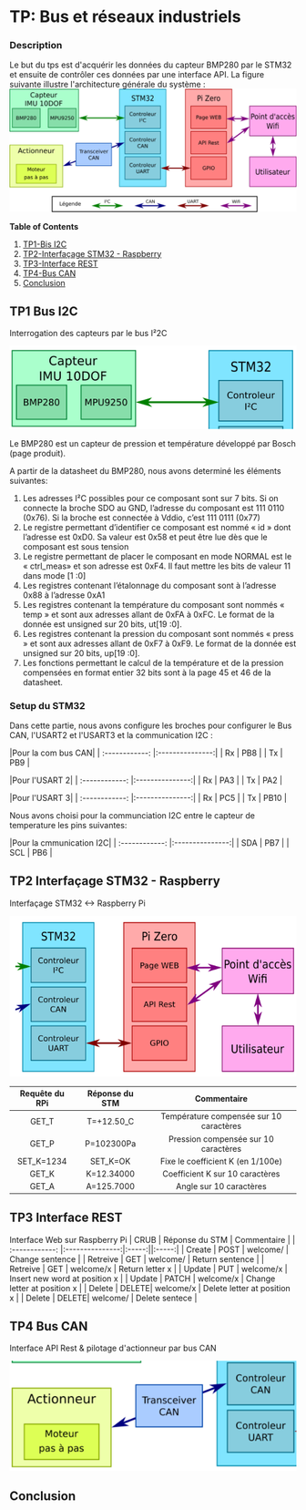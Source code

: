 # TP:  Bus et réseaux industriels
### Description
Le but du tps est d'acquérir les données du capteur BMP280 par le STM32 et ensuite de contrôler ces données par une interface API.
La figure suivante illustre l'architecture générale du système :
![Structure du projet](/img/TP_complet.png "Structure du projet")



**Table of Contents**
1. [TP1-Bis I2C](https://github.com/JuanYule/TP_Bus_et_reseaux/blob/main/README.md#tp1-bus-i2c)
2. [TP2-Interfaçage STM32 - Raspberry](https://github.com/JuanYule/TP_Bus_et_reseaux/blob/main/README.md#tp2-interfaçage-stm32---raspberry)
3. [TP3-Interface REST](https://github.com/JuanYule/TP_Bus_et_reseaux/blob/main/README.md#tp3-interface-rest)
4. [TP4-Bus CAN](https://github.com/JuanYule/TP_Bus_et_reseaux/blob/main/README.md#tp4-bus-can)
5. [Conclusion](https://github.com/JuanYule/TP_Bus_et_reseaux/blob/main/README.md#conclusion)

## TP1 Bus I2C
Interrogation des capteurs par le bus I²2C

![architecture_TP1](/img/architecture_TP1.png "Architecture TP1")

 Le BMP280 est un capteur de pression et température développé par Bosch (page produit).

 A partir de la datasheet du BMP280, nous avons determiné les éléments suivantes:
 1. Les adresses I²C possibles pour ce composant sont sur 7 bits. Si on connecte la broche SDO au GND, l’adresse du composant est 111 0110 (0x76). Si la broche est connectée à Vddio, c’est 111 0111 (0x77)
 2. Le registre permettant d’identifier ce composant est nommé « id » dont l’adresse est 0xD0. Sa valeur est 0x58 et peut être lue dès que le composant est sous tension 
 3. Le registre permettant de placer le composant en mode NORMAL est le « ctrl_meas» et son adresse est 0xF4. Il faut mettre les bits de valeur 11 dans mode [1 :0]
 4. Les registres contenant l’étalonnage du composant sont à l’adresse 0x88 à l’adresse 0xA1
 5. Les registres contenant la température du composant sont nommés « temp » et sont aux adresses allant de 0xFA à 0xFC. Le format de la donnée est unsigned sur 20 bits, ut[19 :0].
 6. Les registres contenant la pression du composant sont nommés « press » et sont aux adresses allant de 0xF7 à 0xF9. Le format de la donnée est unsigned sur 20 bits, up[19 :0].
 7. Les fonctions permettant le calcul de la température et de la pression compensées en format entier 32 bits sont à la page 45 et 46 de la datasheet.

 ### Setup du STM32

Dans cette partie, nous avons configure les broches pour configurer le Bus CAN, l'USART2 et l'USART3 et la communication I2C :

|Pour la com bus CAN|
| :------------: |:---------------:|
| Rx | PB8 |
| Tx | PB9 |

|Pour l'USART 2|
| :------------: |:---------------:|
| Rx | PA3 |
| Tx | PA2 |

|Pour l'USART 3|
| :------------: |:---------------:|
| Rx | PC5 |
| Tx | PB10 |

Nous avons choisi pour la communciation I2C entre le capteur de temperature les pins suivantes:

|Pour la cmmunication I2C|
| :------------: |:---------------:|
| SDA | PB7 |
| SCL | PB6 |


## TP2 Interfaçage STM32 - Raspberry
Interfaçage STM32 <-> Raspberry Pi

![architecture_TP2](/img/architecture_TP2.png "Architecture TP2")

|   Requête du RPi     |   Réponse du STM    | Commentaire |
| :------------: |:---------------:| :-----:|
| GET_T      | T=+12.50_C | Température compensée sur 10 caractères    |
| GET_P      | P=102300Pa |   Pression compensée sur 10 caractères     |
| SET_K=1234 | SET_K=OK   |    Fixe le coefficient K (en 1/100e)       |
| GET_K      | K=12.34000 |   Coefficient K sur 10 caractères          |
| GET_A      | A=125.7000 |    Angle sur 10 caractères                 |

## TP3 Interface REST
Interface Web sur Raspberry Pi
|   CRUB     |   Réponse du STM    | Commentaire |
| :------------: |:---------------:|:-----:||:-----:|
| Create   | POST  | welcome/  | Change sentence |
| Retreive | GET   | welcome/  | Return sentence |
| Retreive | GET   | welcome/x | Return letter x |
| Update   | PUT   | welcome/x | Insert new word at position x |
| Update   | PATCH | welcome/x | Change letter at position x |
| Delete   | DELETE| welcome/x | Delete letter at position x |
| Delete   | DELETE| welcome/  | Delete sentece |

## TP4 Bus CAN
Interface API Rest & pilotage d'actionneur par bus CAN

![architecture_TP4](/img/architecture_TP4.png "Architecture TP4")

## Conclusion